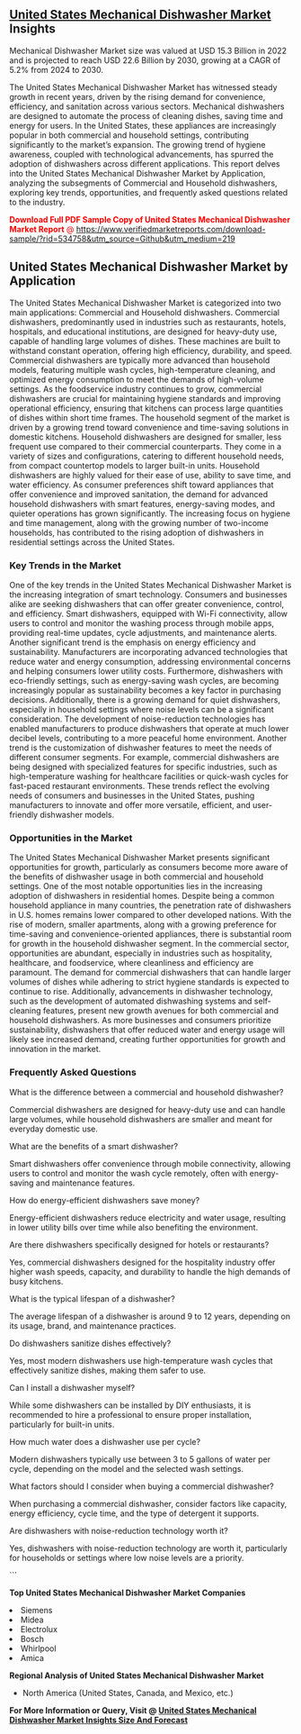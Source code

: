 <h2><a href="https://www.verifiedmarketreports.com/download-sample/?rid=534758&amp;utm_source=Github&amp;utm_medium=219" target="_blank">United States Mechanical Dishwasher Market</a> Insights</h2><p>Mechanical Dishwasher Market size was valued at USD 15.3 Billion in 2022 and is projected to reach USD 22.6 Billion by 2030, growing at a CAGR of 5.2% from 2024 to 2030.</p><p> <p>The United States Mechanical Dishwasher Market has witnessed steady growth in recent years, driven by the rising demand for convenience, efficiency, and sanitation across various sectors. Mechanical dishwashers are designed to automate the process of cleaning dishes, saving time and energy for users. In the United States, these appliances are increasingly popular in both commercial and household settings, contributing significantly to the market’s expansion. The growing trend of hygiene awareness, coupled with technological advancements, has spurred the adoption of dishwashers across different applications. This report delves into the United States Mechanical Dishwasher Market by Application, analyzing the subsegments of Commercial and Household dishwashers, exploring key trends, opportunities, and frequently asked questions related to the industry. <p><span class=""><span style="color: #ff0000;"><strong>Download Full PDF Sample Copy of United States Mechanical Dishwasher Market Report</strong> @ </span><a href="https://www.verifiedmarketreports.com/download-sample/?rid=534758&amp;utm_source=Github&amp;utm_medium=219" target="_blank">https://www.verifiedmarketreports.com/download-sample/?rid=534758&amp;utm_source=Github&amp;utm_medium=219</a></span></p></p> <h2>United States Mechanical Dishwasher Market by Application</h2> <p>The United States Mechanical Dishwasher Market is categorized into two main applications: Commercial and Household dishwashers. Commercial dishwashers, predominantly used in industries such as restaurants, hotels, hospitals, and educational institutions, are designed for heavy-duty use, capable of handling large volumes of dishes. These machines are built to withstand constant operation, offering high efficiency, durability, and speed. Commercial dishwashers are typically more advanced than household models, featuring multiple wash cycles, high-temperature cleaning, and optimized energy consumption to meet the demands of high-volume settings. As the foodservice industry continues to grow, commercial dishwashers are crucial for maintaining hygiene standards and improving operational efficiency, ensuring that kitchens can process large quantities of dishes within short time frames. The household segment of the market is driven by a growing trend toward convenience and time-saving solutions in domestic kitchens. Household dishwashers are designed for smaller, less frequent use compared to their commercial counterparts. They come in a variety of sizes and configurations, catering to different household needs, from compact countertop models to larger built-in units. Household dishwashers are highly valued for their ease of use, ability to save time, and water efficiency. As consumer preferences shift toward appliances that offer convenience and improved sanitation, the demand for advanced household dishwashers with smart features, energy-saving modes, and quieter operations has grown significantly. The increasing focus on hygiene and time management, along with the growing number of two-income households, has contributed to the rising adoption of dishwashers in residential settings across the United States. <h3>Key Trends in the Market</h3> <p>One of the key trends in the United States Mechanical Dishwasher Market is the increasing integration of smart technology. Consumers and businesses alike are seeking dishwashers that can offer greater convenience, control, and efficiency. Smart dishwashers, equipped with Wi-Fi connectivity, allow users to control and monitor the washing process through mobile apps, providing real-time updates, cycle adjustments, and maintenance alerts. Another significant trend is the emphasis on energy efficiency and sustainability. Manufacturers are incorporating advanced technologies that reduce water and energy consumption, addressing environmental concerns and helping consumers lower utility costs. Furthermore, dishwashers with eco-friendly settings, such as energy-saving wash cycles, are becoming increasingly popular as sustainability becomes a key factor in purchasing decisions. Additionally, there is a growing demand for quiet dishwashers, especially in household settings where noise levels can be a significant consideration. The development of noise-reduction technologies has enabled manufacturers to produce dishwashers that operate at much lower decibel levels, contributing to a more peaceful home environment. Another trend is the customization of dishwasher features to meet the needs of different consumer segments. For example, commercial dishwashers are being designed with specialized features for specific industries, such as high-temperature washing for healthcare facilities or quick-wash cycles for fast-paced restaurant environments. These trends reflect the evolving needs of consumers and businesses in the United States, pushing manufacturers to innovate and offer more versatile, efficient, and user-friendly dishwasher models. <h3>Opportunities in the Market</h3> <p>The United States Mechanical Dishwasher Market presents significant opportunities for growth, particularly as consumers become more aware of the benefits of dishwasher usage in both commercial and household settings. One of the most notable opportunities lies in the increasing adoption of dishwashers in residential homes. Despite being a common household appliance in many countries, the penetration rate of dishwashers in U.S. homes remains lower compared to other developed nations. With the rise of modern, smaller apartments, along with a growing preference for time-saving and convenience-oriented appliances, there is substantial room for growth in the household dishwasher segment. In the commercial sector, opportunities are abundant, especially in industries such as hospitality, healthcare, and foodservice, where cleanliness and efficiency are paramount. The demand for commercial dishwashers that can handle larger volumes of dishes while adhering to strict hygiene standards is expected to continue to rise. Additionally, advancements in dishwasher technology, such as the development of automated dishwashing systems and self-cleaning features, present new growth avenues for both commercial and household dishwashers. As more businesses and consumers prioritize sustainability, dishwashers that offer reduced water and energy usage will likely see increased demand, creating further opportunities for growth and innovation in the market. <h3>Frequently Asked Questions</h3> <p>What is the difference between a commercial and household dishwasher?</p> <p>Commercial dishwashers are designed for heavy-duty use and can handle large volumes, while household dishwashers are smaller and meant for everyday domestic use.</p> <p>What are the benefits of a smart dishwasher?</p> <p>Smart dishwashers offer convenience through mobile connectivity, allowing users to control and monitor the wash cycle remotely, often with energy-saving and maintenance features.</p> <p>How do energy-efficient dishwashers save money?</p> <p>Energy-efficient dishwashers reduce electricity and water usage, resulting in lower utility bills over time while also benefiting the environment.</p> <p>Are there dishwashers specifically designed for hotels or restaurants?</p> <p>Yes, commercial dishwashers designed for the hospitality industry offer higher wash speeds, capacity, and durability to handle the high demands of busy kitchens.</p> <p>What is the typical lifespan of a dishwasher?</p> <p>The average lifespan of a dishwasher is around 9 to 12 years, depending on its usage, brand, and maintenance practices.</p> <p>Do dishwashers sanitize dishes effectively?</p> <p>Yes, most modern dishwashers use high-temperature wash cycles that effectively sanitize dishes, making them safer to use.</p> <p>Can I install a dishwasher myself?</p> <p>While some dishwashers can be installed by DIY enthusiasts, it is recommended to hire a professional to ensure proper installation, particularly for built-in units.</p> <p>How much water does a dishwasher use per cycle?</p> <p>Modern dishwashers typically use between 3 to 5 gallons of water per cycle, depending on the model and the selected wash settings.</p> <p>What factors should I consider when buying a commercial dishwasher?</p> <p>When purchasing a commercial dishwasher, consider factors like capacity, energy efficiency, cycle time, and the type of detergent it supports.</p> <p>Are dishwashers with noise-reduction technology worth it?</p> <p>Yes, dishwashers with noise-reduction technology are worth it, particularly for households or settings where low noise levels are a priority.</p> ```</p><p><strong>Top United States Mechanical Dishwasher Market Companies</strong></p><div data-test-id=""><p><li>Siemens</li><li> Midea</li><li> Electrolux</li><li> Bosch</li><li> Whirlpool</li><li> Amica</li></p><div><strong>Regional Analysis of&nbsp;United States Mechanical Dishwasher Market</strong></div><ul><li dir="ltr"><p dir="ltr">North America&nbsp;(United States, Canada, and Mexico, etc.)</p></li></ul><p><strong>For More Information or Query, Visit @&nbsp;</strong><strong><a href="https://www.verifiedmarketreports.com/product/mechanical-dishwasher-market-size-and-forecast/?utm_source=Github&amp;utm_medium=219" target="_blank">United States Mechanical Dishwasher Market Insights Size And Forecast</a></strong></p></div>
